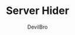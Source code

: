 ---
title: Server Hider
author: DevilBro
description_markdown: >-
  Adds two options on your server context menu. (Right click a servericon or the servercreation button)

    - You can hide the selected server.
    - You can open a popout, where you can swiftly hide servers and display them again.
github: https://github.com/mwittrien/
download: https://github.com/mwittrien/BetterDiscordAddons/tree/master/Plugins/ServerHider
support: https://discord.gg/Z7PBux5
tags:
layout: product
---